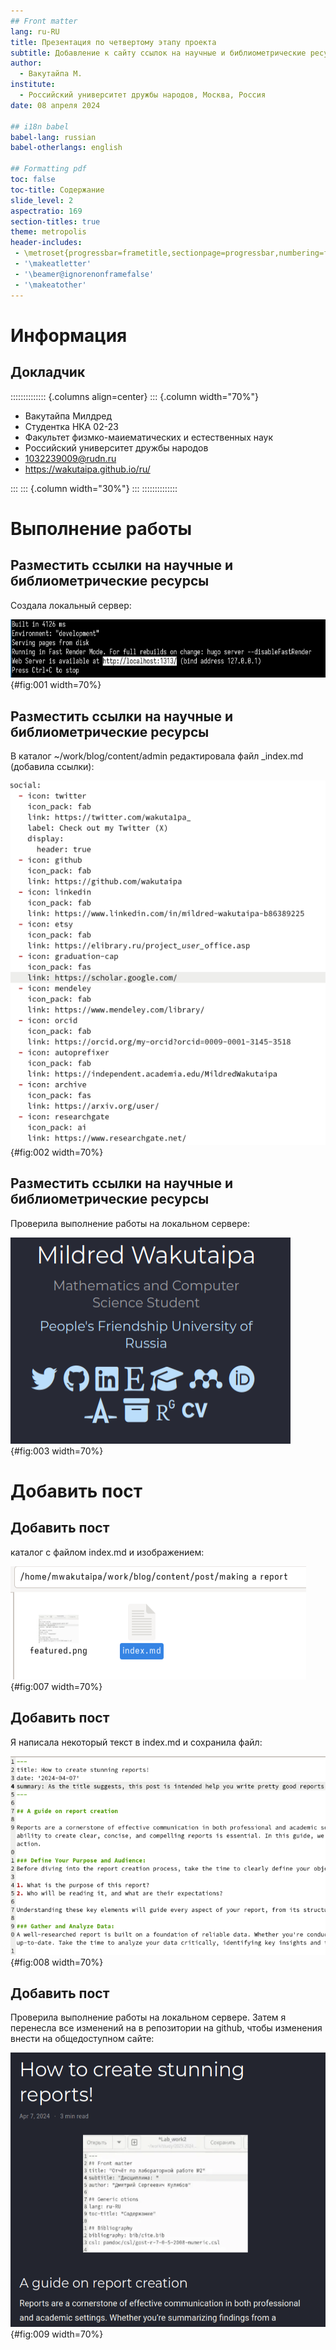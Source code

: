 ```yaml
---
## Front matter
lang: ru-RU
title: Презентация по четвертому этапу проекта
subtitle: Добавление к сайту ссылок на научные и библиометрические ресурсы
author:
  - Вакутайпа М.
institute:
  - Российский университет дружбы народов, Москва, Россия
date: 08 апреля 2024

## i18n babel
babel-lang: russian
babel-otherlangs: english

## Formatting pdf
toc: false
toc-title: Содержание
slide_level: 2
aspectratio: 169
section-titles: true
theme: metropolis
header-includes:
 - \metroset{progressbar=frametitle,sectionpage=progressbar,numbering=fraction}
 - '\makeatletter'
 - '\beamer@ignorenonframefalse'
 - '\makeatother'
---
```


# Информация

## Докладчик

:::::::::::::: {.columns align=center}
::: {.column width="70%"}

  * Вакутайпа Милдред
  * Студентка НКА 02-23
  * Факультет физмко-маиематических и естественных наук
  * Российский университет дружбы народов
  * [1032239009@rudn.ru](mailto:1032239009@rudn.ru)
  * <https://wakutaipa.github.io/ru/>

:::
::: {.column width="30%"}
:::
::::::::::::::

# Выполнение работы

## Разместить ссылки на научные и библиометрические ресурсы

Cоздала локальный сервер:

![Cоздание локального сервера](image/1.PNG){#fig:001 width=70%}

## Разместить ссылки на научные и библиометрические ресурсы

В каталог ~/work/blog/content/admin редактировала файл _index.md (добавила ссылки):

![Редатирование файла _index.md](image/2.PNG){#fig:002 width=70%}

## Разместить ссылки на научные и библиометрические ресурсы

Проверила выполнение работы на локальном сервере: 

![Проверка добавление ссылок](image/3.PNG){#fig:003 width=70%}

# Добавить пост

## Добавить пост

каталог с файлом index.md и изображением:

![Каталог making a report](image/7.PNG){#fig:007 width=70%}

## Добавить пост

Я написала некоторый текст в index.md и сохранила файл:

![Создание поста по оформлению отчета](image/8.PNG){#fig:008 width=70%}

## Добавить пост

Проверила выполнение работы на локальном сервере. Затем я перенесла все изменений на в репозитории на github, чтобы изменения внести на общедоступном сайте:

![Название рисунка](image/9.PNG){#fig:009 width=70%}



